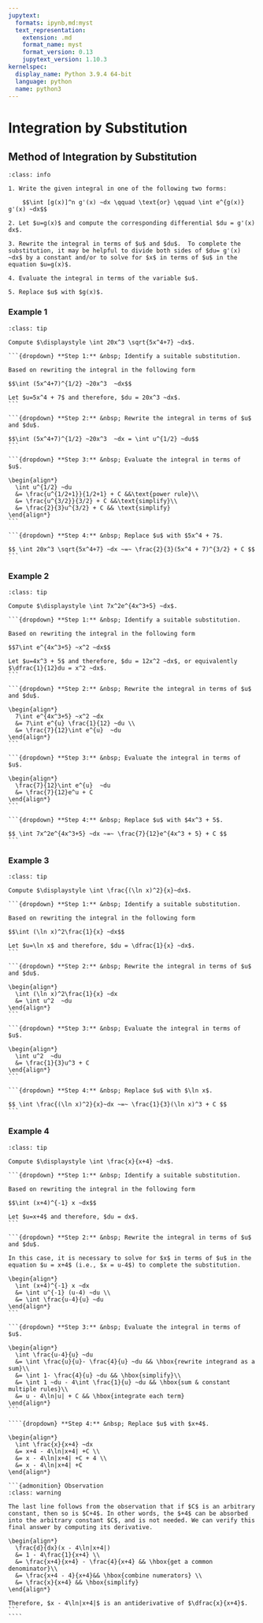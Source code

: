 ```yaml
---
jupytext:
  formats: ipynb,md:myst
  text_representation:
    extension: .md
    format_name: myst
    format_version: 0.13
    jupytext_version: 1.10.3
kernelspec:
  display_name: Python 3.9.4 64-bit
  language: python
  name: python3
---
```

# Integration by Substitution

## Method of Integration by Substitution

```{admonition} Method of Integration by Substitution
:class: info

1. Write the given integral in one of the following two forms:

    $$\int [g(x)]^n g'(x) ~dx \qquad \text{or} \qquad \int e^{g(x)} g'(x) ~dx$$

2. Let $u=g(x)$ and compute the corresponding differential $du = g'(x) dx$.

3. Rewrite the integral in terms of $u$ and $du$.  To complete the substitution, it may be helpful to divide both sides of $du= g'(x) ~dx$ by a constant and/or to solve for $x$ in terms of $u$ in the equation $u=g(x)$.

4. Evaluate the integral in terms of the variable $u$.

5. Replace $u$ with $g(x)$.
```


### Example 1
````{admonition} Integration by substitution
:class: tip

Compute $\displaystyle \int 20x^3 \sqrt{5x^4+7} ~dx$.

```{dropdown} **Step 1:** &nbsp; Identify a suitable substitution.

Based on rewriting the integral in the following form

$$\int (5x^4+7)^{1/2} ~20x^3  ~dx$$

Let $u=5x^4 + 7$ and therefore, $du = 20x^3 ~dx$.
```

```{dropdown} **Step 2:** &nbsp; Rewrite the integral in terms of $u$ and $du$.

$$\int (5x^4+7)^{1/2} ~20x^3  ~dx = \int u^{1/2} ~du$$
```

```{dropdown} **Step 3:** &nbsp; Evaluate the integral in terms of $u$.

\begin{align*}
  \int u^{1/2} ~du
  &= \frac{u^{1/2+1}}{1/2+1} + C &&\text{power rule}\\
  &= \frac{u^{3/2}}{3/2} + C &&\text{simplify}\\
  &= \frac{2}{3}u^{3/2} + C && \text{simplify}
\end{align*}
```

```{dropdown} **Step 4:** &nbsp; Replace $u$ with $5x^4 + 7$.

$$ \int 20x^3 \sqrt{5x^4+7} ~dx ~=~ \frac{2}{3}(5x^4 + 7)^{3/2} + C $$
```
````


### Example 2
````{admonition} Integration by substitution
:class: tip

Compute $\displaystyle \int 7x^2e^{4x^3+5} ~dx$.

```{dropdown} **Step 1:** &nbsp; Identify a suitable substitution.

Based on rewriting the integral in the following form

$$7\int e^{4x^3+5} ~x^2 ~dx$$

Let $u=4x^3 + 5$ and therefore, $du = 12x^2 ~dx$, or equivalently $\dfrac{1}{12}du = x^2 ~dx$.
```

```{dropdown} **Step 2:** &nbsp; Rewrite the integral in terms of $u$ and $du$.

\begin{align*}
  7\int e^{4x^3+5} ~x^2 ~dx
  &= 7\int e^{u} \frac{1}{12} ~du \\
  &= \frac{7}{12}\int e^{u}  ~du 
\end{align*}
```

```{dropdown} **Step 3:** &nbsp; Evaluate the integral in terms of $u$.

\begin{align*}
  \frac{7}{12}\int e^{u}  ~du
  &= \frac{7}{12}e^u + C 
\end{align*}
```

```{dropdown} **Step 4:** &nbsp; Replace $u$ with $4x^3 + 5$.

$$ \int 7x^2e^{4x^3+5} ~dx ~=~ \frac{7}{12}e^{4x^3 + 5} + C $$
```
````

### Example 3
````{admonition} Integration by substitution
:class: tip

Compute $\displaystyle \int \frac{(\ln x)^2}{x}~dx$.

```{dropdown} **Step 1:** &nbsp; Identify a suitable substitution.

Based on rewriting the integral in the following form

$$\int (\ln x)^2\frac{1}{x} ~dx$$

Let $u=\ln x$ and therefore, $du = \dfrac{1}{x} ~dx$.
```

```{dropdown} **Step 2:** &nbsp; Rewrite the integral in terms of $u$ and $du$.

\begin{align*}
  \int (\ln x)^2\frac{1}{x} ~dx
  &= \int u^2  ~du 
\end{align*}
```

```{dropdown} **Step 3:** &nbsp; Evaluate the integral in terms of $u$.

\begin{align*}
  \int u^2  ~du
  &= \frac{1}{3}u^3 + C
\end{align*}
```

```{dropdown} **Step 4:** &nbsp; Replace $u$ with $\ln x$.

$$ \int \frac{(\ln x)^2}{x}~dx ~=~ \frac{1}{3}(\ln x)^3 + C $$
```
````


### Example 4
`````{admonition} Integration by substitution
:class: tip

Compute $\displaystyle \int \frac{x}{x+4} ~dx$.

```{dropdown} **Step 1:** &nbsp; Identify a suitable substitution.

Based on rewriting the integral in the following form

$$\int (x+4)^{-1} x ~dx$$

Let $u=x+4$ and therefore, $du = dx$.
```

```{dropdown} **Step 2:** &nbsp; Rewrite the integral in terms of $u$ and $du$.

In this case, it is necessary to solve for $x$ in terms of $u$ in the equation $u = x+4$ (i.e., $x = u-4$) to complete the substitution.

\begin{align*}
  \int (x+4)^{-1} x ~dx
  &= \int u^{-1} (u-4) ~du \\
  &= \int \frac{u-4}{u} ~du 
\end{align*}
```

```{dropdown} **Step 3:** &nbsp; Evaluate the integral in terms of $u$.

\begin{align*}
  \int \frac{u-4}{u} ~du 
  &= \int \frac{u}{u}- \frac{4}{u} ~du && \hbox{rewrite integrand as a sum}\\
  &= \int 1- \frac{4}{u} ~du && \hbox{simplify}\\
  &= \int 1 ~du - 4\int \frac{1}{u} ~du && \hbox{sum & constant multiple rules}\\
  &= u - 4\ln|u| + C && \hbox{integrate each term}
\end{align*}
```

````{dropdown} **Step 4:** &nbsp; Replace $u$ with $x+4$.

\begin{align*}
  \int \frac{x}{x+4} ~dx 
  &= x+4 - 4\ln|x+4| +C \\
  &= x - 4\ln|x+4| +C + 4 \\
  &= x - 4\ln|x+4| +C 
\end{align*}

```{admonition} Observation
:class: warning

The last line follows from the observation that if $C$ is an arbitrary constant, then so is $C+4$. In other words, the $+4$ can be absorbed into the arbitrary constant $C$, and is not needed. We can verify this final answer by computing its derivative.

\begin{align*}
  \frac{d}{dx}(x - 4\ln|x+4|)
  &= 1 - 4\frac{1}{x+4} \\
  &= \frac{x+4}{x+4} - \frac{4}{x+4} && \hbox{get a common denominator}\\
  &= \frac{x+4 - 4}{x+4}&& \hbox{combine numerators} \\
  &= \frac{x}{x+4} && \hbox{simplify}
\end{align*}

Therefore, $x - 4\ln|x+4|$ is an antiderivative of $\dfrac{x}{x+4}$. 
```
````


`````